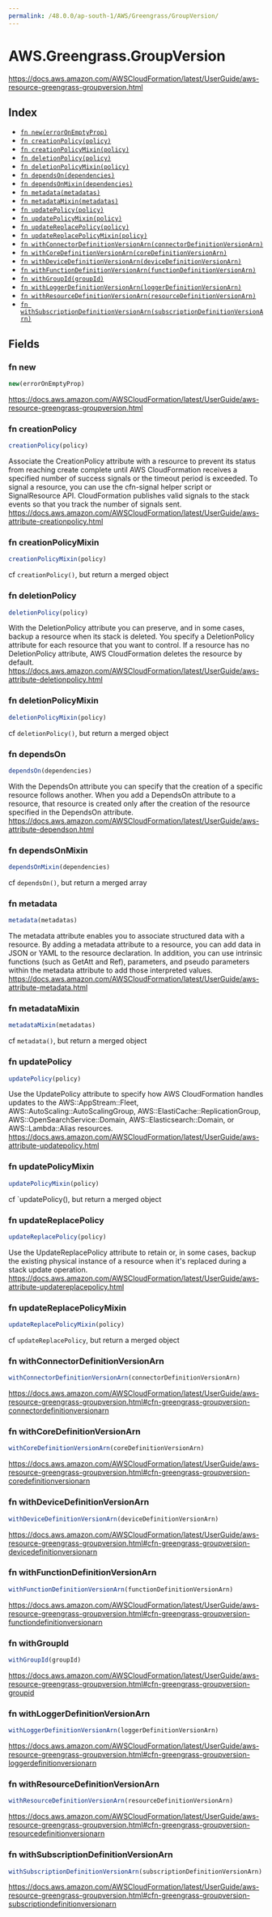 ```yaml
---
permalink: /48.0.0/ap-south-1/AWS/Greengrass/GroupVersion/
---
```


# AWS.Greengrass.GroupVersion

https://docs.aws.amazon.com/AWSCloudFormation/latest/UserGuide/aws-resource-greengrass-groupversion.html

## Index

* [`fn new(errorOnEmptyProp)`](#fn-new)
* [`fn creationPolicy(policy)`](#fn-creationpolicy)
* [`fn creationPolicyMixin(policy)`](#fn-creationpolicymixin)
* [`fn deletionPolicy(policy)`](#fn-deletionpolicy)
* [`fn deletionPolicyMixin(policy)`](#fn-deletionpolicymixin)
* [`fn dependsOn(dependencies)`](#fn-dependson)
* [`fn dependsOnMixin(dependencies)`](#fn-dependsonmixin)
* [`fn metadata(metadatas)`](#fn-metadata)
* [`fn metadataMixin(metadatas)`](#fn-metadatamixin)
* [`fn updatePolicy(policy)`](#fn-updatepolicy)
* [`fn updatePolicyMixin(policy)`](#fn-updatepolicymixin)
* [`fn updateReplacePolicy(policy)`](#fn-updatereplacepolicy)
* [`fn updateReplacePolicyMixin(policy)`](#fn-updatereplacepolicymixin)
* [`fn withConnectorDefinitionVersionArn(connectorDefinitionVersionArn)`](#fn-withconnectordefinitionversionarn)
* [`fn withCoreDefinitionVersionArn(coreDefinitionVersionArn)`](#fn-withcoredefinitionversionarn)
* [`fn withDeviceDefinitionVersionArn(deviceDefinitionVersionArn)`](#fn-withdevicedefinitionversionarn)
* [`fn withFunctionDefinitionVersionArn(functionDefinitionVersionArn)`](#fn-withfunctiondefinitionversionarn)
* [`fn withGroupId(groupId)`](#fn-withgroupid)
* [`fn withLoggerDefinitionVersionArn(loggerDefinitionVersionArn)`](#fn-withloggerdefinitionversionarn)
* [`fn withResourceDefinitionVersionArn(resourceDefinitionVersionArn)`](#fn-withresourcedefinitionversionarn)
* [`fn withSubscriptionDefinitionVersionArn(subscriptionDefinitionVersionArn)`](#fn-withsubscriptiondefinitionversionarn)

## Fields

### fn new

```ts
new(errorOnEmptyProp)
```

https://docs.aws.amazon.com/AWSCloudFormation/latest/UserGuide/aws-resource-greengrass-groupversion.html

### fn creationPolicy

```ts
creationPolicy(policy)
```

Associate the CreationPolicy attribute with a resource to prevent its status from reaching create complete until AWS CloudFormation receives a specified number of success signals or the timeout period is exceeded. To signal a resource, you can use the cfn-signal helper script or SignalResource API. CloudFormation publishes valid signals to the stack events so that you track the number of signals sent. 
https://docs.aws.amazon.com/AWSCloudFormation/latest/UserGuide/aws-attribute-creationpolicy.html

### fn creationPolicyMixin

```ts
creationPolicyMixin(policy)
```

cf `creationPolicy()`, but return a merged object

### fn deletionPolicy

```ts
deletionPolicy(policy)
```

With the DeletionPolicy attribute you can preserve, and in some cases, backup a resource when its stack is deleted. You specify a DeletionPolicy attribute for each resource that you want to control. If a resource has no DeletionPolicy attribute, AWS CloudFormation deletes the resource by default. 
https://docs.aws.amazon.com/AWSCloudFormation/latest/UserGuide/aws-attribute-deletionpolicy.html

### fn deletionPolicyMixin

```ts
deletionPolicyMixin(policy)
```

cf `deletionPolicy()`, but return a merged object

### fn dependsOn

```ts
dependsOn(dependencies)
```

With the DependsOn attribute you can specify that the creation of a specific resource follows another. When you add a DependsOn attribute to a resource, that resource is created only after the creation of the resource specified in the DependsOn attribute. 
https://docs.aws.amazon.com/AWSCloudFormation/latest/UserGuide/aws-attribute-dependson.html

### fn dependsOnMixin

```ts
dependsOnMixin(dependencies)
```

cf `dependsOn()`, but return a merged array

### fn metadata

```ts
metadata(metadatas)
```

The metadata attribute enables you to associate structured data with a resource. By adding a metadata attribute to a resource, you can add data in JSON or YAML to the resource declaration. In addition, you can use intrinsic functions (such as GetAtt and Ref), parameters, and pseudo parameters within the metadata attribute to add those interpreted values. 
https://docs.aws.amazon.com/AWSCloudFormation/latest/UserGuide/aws-attribute-metadata.html

### fn metadataMixin

```ts
metadataMixin(metadatas)
```

cf `metadata()`, but return a merged object

### fn updatePolicy

```ts
updatePolicy(policy)
```

Use the UpdatePolicy attribute to specify how AWS CloudFormation handles updates to the AWS::AppStream::Fleet, AWS::AutoScaling::AutoScalingGroup, AWS::ElastiCache::ReplicationGroup, AWS::OpenSearchService::Domain, AWS::Elasticsearch::Domain, or AWS::Lambda::Alias resources. 
https://docs.aws.amazon.com/AWSCloudFormation/latest/UserGuide/aws-attribute-updatepolicy.html

### fn updatePolicyMixin

```ts
updatePolicyMixin(policy)
```

cf `updatePolicy(), but return a merged object

### fn updateReplacePolicy

```ts
updateReplacePolicy(policy)
```

Use the UpdateReplacePolicy attribute to retain or, in some cases, backup the existing physical instance of a resource when it's replaced during a stack update operation. 
https://docs.aws.amazon.com/AWSCloudFormation/latest/UserGuide/aws-attribute-updatereplacepolicy.html

### fn updateReplacePolicyMixin

```ts
updateReplacePolicyMixin(policy)
```

cf `updateReplacePolicy`, but return a merged object

### fn withConnectorDefinitionVersionArn

```ts
withConnectorDefinitionVersionArn(connectorDefinitionVersionArn)
```

https://docs.aws.amazon.com/AWSCloudFormation/latest/UserGuide/aws-resource-greengrass-groupversion.html#cfn-greengrass-groupversion-connectordefinitionversionarn

### fn withCoreDefinitionVersionArn

```ts
withCoreDefinitionVersionArn(coreDefinitionVersionArn)
```

https://docs.aws.amazon.com/AWSCloudFormation/latest/UserGuide/aws-resource-greengrass-groupversion.html#cfn-greengrass-groupversion-coredefinitionversionarn

### fn withDeviceDefinitionVersionArn

```ts
withDeviceDefinitionVersionArn(deviceDefinitionVersionArn)
```

https://docs.aws.amazon.com/AWSCloudFormation/latest/UserGuide/aws-resource-greengrass-groupversion.html#cfn-greengrass-groupversion-devicedefinitionversionarn

### fn withFunctionDefinitionVersionArn

```ts
withFunctionDefinitionVersionArn(functionDefinitionVersionArn)
```

https://docs.aws.amazon.com/AWSCloudFormation/latest/UserGuide/aws-resource-greengrass-groupversion.html#cfn-greengrass-groupversion-functiondefinitionversionarn

### fn withGroupId

```ts
withGroupId(groupId)
```

https://docs.aws.amazon.com/AWSCloudFormation/latest/UserGuide/aws-resource-greengrass-groupversion.html#cfn-greengrass-groupversion-groupid

### fn withLoggerDefinitionVersionArn

```ts
withLoggerDefinitionVersionArn(loggerDefinitionVersionArn)
```

https://docs.aws.amazon.com/AWSCloudFormation/latest/UserGuide/aws-resource-greengrass-groupversion.html#cfn-greengrass-groupversion-loggerdefinitionversionarn

### fn withResourceDefinitionVersionArn

```ts
withResourceDefinitionVersionArn(resourceDefinitionVersionArn)
```

https://docs.aws.amazon.com/AWSCloudFormation/latest/UserGuide/aws-resource-greengrass-groupversion.html#cfn-greengrass-groupversion-resourcedefinitionversionarn

### fn withSubscriptionDefinitionVersionArn

```ts
withSubscriptionDefinitionVersionArn(subscriptionDefinitionVersionArn)
```

https://docs.aws.amazon.com/AWSCloudFormation/latest/UserGuide/aws-resource-greengrass-groupversion.html#cfn-greengrass-groupversion-subscriptiondefinitionversionarn